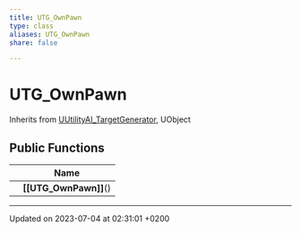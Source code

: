 ```yaml
---
title: UTG_OwnPawn
type: class
aliases: UTG_OwnPawn
share: false

---
```


# UTG_OwnPawn





Inherits from [UUtilityAI_TargetGenerator](/docs/SDK/Source/Classes/classUUtilityAI__TargetGenerator.md), UObject

## Public Functions

|                | Name           |
| -------------- | -------------- |
| | **[[UTG_OwnPawn]]**() |

-------------------------------

Updated on 2023-07-04 at 02:31:01 +0200
